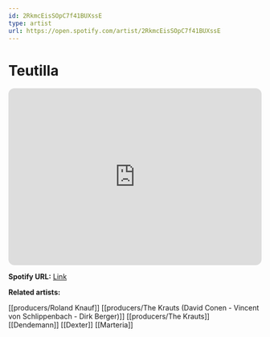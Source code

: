 ```yaml
---
id: 2RkmcEisSOpC7f41BUXssE
type: artist
url: https://open.spotify.com/artist/2RkmcEisSOpC7f41BUXssE
---
```

# Teutilla

<iframe style="border-radius:12px" src="https://open.spotify.com/embed/artist/2RkmcEisSOpC7f41BUXssE" width="100%" height="352" frameBorder="0" allowfullscreen="" allow="autoplay; clipboard-write; encrypted-media; fullscreen; picture-in-picture" loading="lazy"></iframe>

**Spotify URL:** [Link](https://open.spotify.com/artist/2RkmcEisSOpC7f41BUXssE)

**Related artists:**

[[producers/Roland Knauf]]
[[producers/The Krauts (David Conen - Vincent von Schlippenbach - Dirk Berger)]]
[[producers/The Krauts]]
[[Dendemann]]
[[Dexter]]
[[Marteria]]
